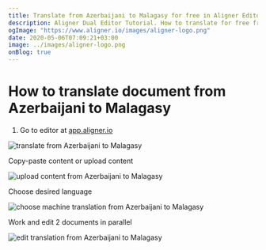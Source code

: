 ```yaml
---
title: Translate from Azerbaijani to Malagasy for free in Aligner Editor
description: Aligner Dual Editor Tutorial. How to translate for free from Azerbaijani to Malagasy. Aligner is multilingual document management platform. 
ogImage: "https://www.aligner.io/images/aligner-logo.png"
date: 2020-05-06T07:09:21+03:00
image: ../images/aligner-logo.png
onBlog: true
---
```


# How to translate document from Azerbaijani to Malagasy

1. Go to editor at [app.aligner.io](https://app.aligner.io "Aligner App web page")

![translate from Azerbaijani to Malagasy](../aligner-blank-editor.png "translate from Azerbaijani to Malagasy")

Copy-paste content or upload content

![upload content from Azerbaijani to Malagasy](../aligner-uploaded-document.png "upload content from Azerbaijani to Malagasy")

Choose desired language

![choose machine translation from Azerbaijani to Malagasy](../aligner-language-dropdown.png "choose machine translation from Azerbaijani to Malagasy")

Work and edit 2 documents in parallel

![edit translation from Azerbaijani to Malagasy](../aligner-double-sitded-editor.png "edit translation from Azerbaijani to Malagasy")

